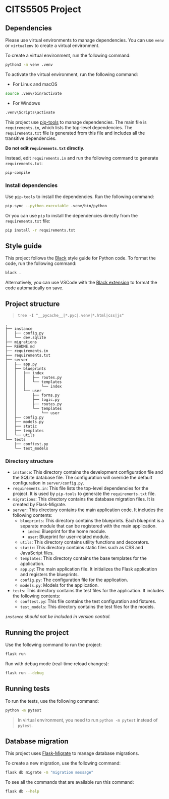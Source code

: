 # CITS5505 Project

## Dependencies

Please use virtual environments to manage dependencies. You can use `venv` or `virtualenv` to create a virtual environment.

To create a virtual environment, run the following command:

```bash
python3 -m venv .venv
```

To activate the virtual environment, run the following command:

- For Linux and macOS

```bash
source .venv/bin/activate
```

- For Windows

```bash
.venv\Scripts\activate
```

This project use [pip-tools](https://github.com/jazzband/pip-tools) to manage dependencies. The main file is `requirements.in`, which lists the top-level dependencies. The `requirements.txt` file is generated from this file and includes all the transitive dependencies.

**Do not edit `requirements.txt` directly.**

Instead, edit `requirements.in` and run the following command to generate `requirements.txt`:

```bash
pip-compile
```

### Install dependencies

Use `pip-tools` to install the dependencies. Run the following command:

```bash
pip-sync --python-executable .venv/bin/python
```

Or you can use `pip` to install the dependencies directly from the `requirements.txt` file:

```bash
pip install -r requirements.txt
```

## Style guide

This project follows the [Black](https://black.readthedocs.io/en/stable/the_black_code_style/current_style.html) style guide for Python code. To format the code, run the following command:

```bash
black .
```

Alternatively, you can use VSCode with the [Black extension](https://marketplace.visualstudio.com/items/?itemName=ms-python.black-formatter) to format the code automatically on save.

## Project structure

> `tree -I "__pycache__|*.pyc|.venv|*.html|css|js"`

```plaintext
.
├── instance
│   ├── config.py
│   └── dev.sqlite
├── migrations
├── README.md
├── requirements.in
├── requirements.txt
├── server
│   ├── app.py
│   ├── blueprints
│   │   ├── index
│   │   │   ├── routes.py
│   │   │   └── templates
│   │   │       └── index
│   │   └── user
│   │       ├── forms.py
│   │       ├── logic.py
│   │       ├── routes.py
│   │       └── templates
│   │           └── user
│   ├── config.py
│   ├── models.py
│   ├── static
│   ├── templates
│   └── utils
└── tests
    ├── conftest.py
    └── test_models
```

### Directory structure

- `instance`: This directory contains the development configuration file and the SQLite database file. The configuration will override the default configuration in `server/config.py`.
- `requirements.in`: This file lists the top-level dependencies for the project. It is used by `pip-tools` to generate the `requirements.txt` file.
- `migrations`: This directory contains the database migration files. It is created by Flask-Migrate.
- `server`: This directory contains the main application code. It includes the following contents:
  - `blueprints`: This directory contains the blueprints. Each blueprint is a separate module that can be registered with the main application.
    - `index`: Blueprint for the home module.
    - `user`: Blueprint for user-related module.
  - `utils`: This directory contains utility functions and decorators.
  - `static`: This directory contains static files such as CSS and JavaScript files.
  - `templates`: This directory contains the base templates for the application.
  - `app.py`: The main application file. It initializes the Flask application and registers the blueprints.
  - `config.py`: The configuration file for the application.
  - `models.py`: Models for the application.
- `tests`: This directory contains the test files for the application. It includes the following contents:
  - `conftest.py`: This file contains the test configuration and fixtures.
  - `test_models`: This directory contains the test files for the models.

*`instance` should not be included in version control.*

## Running the project

Use the following command to run the project:

```bash
flask run
```

Run with debug mode (real-time reload changes):

```bash
flask run --debug
```

## Running tests

To run the tests, use the following command:

```bash
python -m pytest
```

> In virtual environment, you need to run `python -m pytest` instead of `pytest`.

## Database migration

This project uses [Flask-Migrate](https://flask-migrate.readthedocs.io/en/latest/) to manage database migrations.

To create a new migration, use the following command:

```bash
flask db migrate -m "migration message"
```

To see all the commands that are available run this command:

```bash
flask db --help
```
